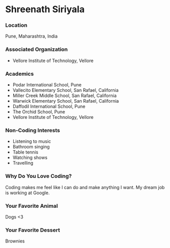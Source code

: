 # Shreenath Siriyala

### Location
Pune, Maharashtra, India

### Associated Organization
- Vellore Institute of Technology, Vellore

### Academics
- Podar International School, Pune
- Vallecito Elementary School, San Rafael, California
- Miller Creek Middle School, San Rafael, California
- Warwick Elementary School, San Rafael, California
- Daffodil International School, Pune
- The Orchid School, Pune
- Vellore Institute of Technology, Vellore

### Non-Coding Interests
- Listening to music
- Bathroom singing
- Table tennis
- Watching shows
- Travelling

### Why Do You Love Coding?
Coding makes me feel like I can do and make anything I want. My dream job is working at Google.

### Your Favorite Animal
Dogs <3

### Your Favorite Dessert
Brownies
